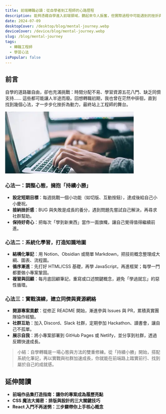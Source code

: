 ```yaml
---
title: 前端轉職必讀：從自學者到工程師的心路歷程
description: 能夠憑藉自學進入前端領域，聽起來令人振奮，但實際過程中可能遇到的挫折與疑慮，卻常常令人猶豫。回想當初我也是對程式一竅不通，卻在興趣的驅使下毅然踏上自學之路。今天想透過這篇文章，分享我的轉職經驗和一些調適心態的秘訣，盼能為有心投入前端領域的你提供一些力量與方向。
date: 2024-07-09
desktopCover: /desktop/blog/mental-journey.webp
deviceCover: /device/blog/mental-journey.webp
slug: /blog/mental-journey
tags:
  - 轉職工程師
  - 學習心法
isPopular: false
---
```




## 前言

自學的道路雖自由，卻也充滿挑戰：時間分配不易、學習資源五花八門、缺乏同儕支持…… 這些都可能讓人半途而廢。回想轉職初期，我也曾在茫然中徘徊，直到找到幾個心法，才一步步化挫折為動力，最終站上工程師的舞台。





![前言圖片](/desktop/blog/mental-journey.webp)




### 心法一：調整心態，擁抱「持續小勝」

- **設定短期目標**：每週挑戰一個小功能（如切版、互動按鈕），達成後給自己小小慶祝。
- **接納挫折感**：BUG 與失敗是成長的養分，遇到問題先嘗試自己解決，再尋求社群幫助。
- **保持好奇心**：把每次「學到新東西」當作一面旗幟，讓自己覺得值得繼續前進。





### 心法二：系統化學習，打造知識地圖

- **結構化筆記**：用 Notion、Obsidian 或簡單 Markdown，把技術概念整理成大綱、圖表、流程圖。
- **循序漸進**：先打好 HTML/CSS 基礎，再學 JavaScript，再進框架；每學一門都要做小專案鞏固。
- **複習與回顧**：每月底回顧筆記，重寫或口述關鍵概念，避免「學過就忘」的惡性循環。





### 心法三：實戰演練，建立同儕與資源網絡

- **開源專案貢獻**：從修正 README 開始，漸進參與 Issues 與 PR，累積真實團隊協作經驗。
- **社群互助**：加入 Discord、Slack 社群，定期參加 Hackathon、讀書會，讓自己不孤單。
- **展示自我**：將小專案部署到 GitHub Pages 或 Netlify，並分享到社群，透過反饋快速成長。



> 小結：自學轉職是一場心態與方法的雙重修練。從「持續小勝」開始，搭配系統化筆記，再以實戰與社群加速成長，你就能在前端路上踏實前行、找到屬於自己的成就感。



## 延伸閱讀

- **前端作品集打造指南：讓你的專案成為履歷亮點**
- **CSS 魔法大揭密：排版與設計的三大關鍵技巧**
- **React 入門不再迷惘：三步驟帶你上手核心概念**
